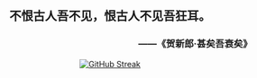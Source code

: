 <div style="text-align: center;">
  <h2>不恨古人吾不见，恨古人不见吾狂耳。</h2>
</div>
<div style="text-align: right;">
  <h3>——《贺新郎·甚矣吾衰矣》</h3>
</div>
<div style="text-align: center;">
  <a href="https://github.com/bat-kryptonyte">
    <img src="https://streak-stats.demolab.com?user=bat-kryptonyte&theme=dark" alt="GitHub Streak">
  </a>
</div>
